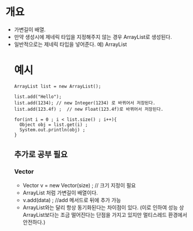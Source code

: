 # 개요 
- 가변길이 배열. 
- 만약 생성시에 제네릭 타입을 지정해주지 않는 경우 ArrayList<Object>로 생성된다. 
- 일반적으로는 제네릭 타입을 넣어준다. 예) ArrayList<Integer> 


# 예시 
```
ArrayList list = new ArrayList(); 

list.add("Hello"); 
list.add(1234); // new Integer(1234) 로 바뀌어서 저장된다. 
list.add(123.4f) ;  // new Float(123.4f)로 바뀌어서 저장된다. 

for(int i = 0 ; i < list.size() ; i++){
  Object obj = list.get(i) ; 
  System.out.println(obj) ; 
}  
```

## 추가로 공부 필요 
### Vector 
- Vector v = new Vector(size) ; // 크기 지정이 필요 
- ArrayList 처럼 가변길이 배열이다. 
- v.add(data) ; //add 메서드로 뒤에 추가 가능 
- ArrayList와는 달리 항상 동기화된다는 차이점이 있다. 
(이로 인하여 성능 상 ArrayList보다는 조금 떨어진다는 단점을 가지고 있지만 멀티스레드 환경에서 안전하다.)
